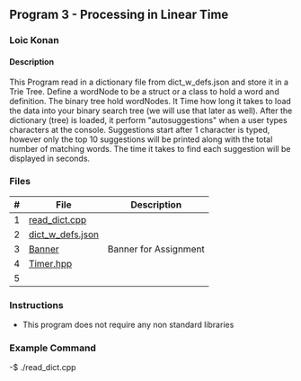 ## Program 3 - Processing in Linear Time

### Loic Konan

#### Description

This Program read in a dictionary file from dict_w_defs.json and store it in a Trie Tree.
Define a wordNode to be a struct or a class to hold a word and definition.
The binary tree hold wordNodes.
It Time how long it takes to load the data into your binary search tree (we will use that later as well).
After the dictionary (tree) is loaded, it perform "autosuggestions" when a user types characters at the console.
Suggestions start after 1 character is typed, however only the top 10 suggestions will be printed along with the total number of matching words.
The time it takes to find each suggestion will be displayed in seconds.

### Files

|  #  | File                                 | Description           |
| :-: | ------------------------------------ | --------------------- |
|  1  | [read_dict.cpp](read_dict.cpp)       |                       |
|  2  | [dict_w_defs.json](dict_w_defs.json) |                       |
|  3  | [Banner](Banner)                     | Banner for Assignment |
|  4  | [Timer.hpp](Timer.hpp)               |                       |
|  5  | []()                                 |                       |

### Instructions

- This program does not require any non standard libraries

### Example Command

-$ ./read_dict.cpp
